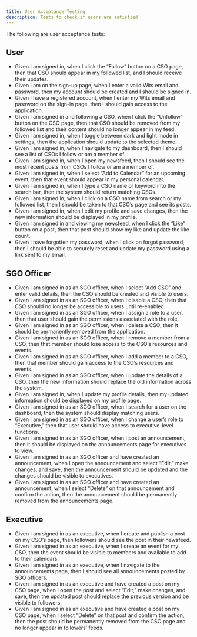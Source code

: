 ```yaml
---
title: User Acceptance Testing
description: Tests to check if users are satisfied
---
```


The following are user acceptance tests:

## User

- Given I am signed in, when I click the “Follow” button on a CSO page, then that CSO should appear in my followed list, and I should receive their updates.
- Given I am on the sign-up page, when I enter a valid Wits email and password, then my account should be created and I should be signed in.
- Given I have a registered account, when I enter my Wits email and password on the sign-in page, then I should gain access to the application.
- Given I am signed in and following a CSO, when I click the “Unfollow” button on the CSO page, then that CSO should be removed from my followed list and their content should no longer appear in my feed.
- Given I am signed in, when I toggle between dark and light mode in settings, then the application should update to the selected theme.
- Given I am signed in, when I navigate to my dashboard, then I should see a list of CSOs I follow or am a member of.
- Given I am signed in, when I open my newsfeed, then I should see the most recent posts from CSOs I follow or am a member of.
- Given I am signed in, when I select “Add to Calendar” for an upcoming event, then that event should appear in my personal calendar.
- Given I am signed in, when I type a CSO name or keyword into the search bar, then the system should return matching CSOs.
- Given I am signed in, when I click on a CSO name from search or my followed list, then I should be taken to that CSO’s page and see its posts.
- Given I am signed in, when I edit my profile and save changes, then the new information should be displayed in my profile.
- Given I am signed in and viewing my newsfeed, when I click the “Like” button on a post, then that post should show my like and update the like count.
- Given I have forgotten my password, when I click on forgot password, then I should be able to securely reset and update my password using a link sent to my email.

## SGO Officer

- Given I am signed in as an SGO officer, when I select “Add CSO” and enter valid details, then the CSO should be created and visible to users.
- Given I am signed in as an SGO officer, when I disable a CSO, then that CSO should no longer be accessible to users until re-enabled.
- Given I am signed in as an SGO officer, when I assign a role to a user, then that user should gain the permissions associated with the role.
- Given I am signed in as an SGO officer, when I delete a CSO, then it should be permanently removed from the application.
- Given I am signed in as an SGO officer, when I remove a member from a CSO, then that member should lose access to the CSO’s resources and events.
- Given I am signed in as an SGO officer, when I add a member to a CSO, then that member should gain access to the CSO’s resources and events.
- Given I am signed in as an SGO officer, when I update the details of a CSO, then the new information should replace the old information across the system.
- Given I am signed in, when I update my profile details, then my updated information should be displayed on my profile page.
- Given I am signed in as an SGO officer, when I search for a user on the dashboard, then the system should display matching users.
- Given I am signed in as an SGO officer, when I change a user’s role to “Executive,” then that user should have access to executive-level functions.
- Given I am signed in as an SGO officer, when I post an announcement, then it should be displayed on the announcements page for executives to view.
- Given I am signed in as an SGO officer and have created an announcement, when I open the announcement and select “Edit,” make changes, and save, then the announcement should be updated and the changes should be visible to executives.
- Given I am signed in as an SGO officer and have created an announcement, when I select “Delete” on that announcement and confirm the action, then the announcement should be permanently removed from the announcements page.

## Executive

- Given I am signed in as an executive, when I create and publish a post on my CSO’s page, then followers should see the post in their newsfeed.
- Given I am signed in as an executive, when I create an event for my CSO, then the event should be visible to members and available to add to their calendars.
- Given I am signed in as an executive, when I navigate to the announcements page, then I should see all announcements posted by SGO officers.
- Given I am signed in as an executive and have created a post on my CSO page, when I open the post and select “Edit,” make changes, and save, then the updated post should replace the previous version and be visible to followers.
- Given I am signed in as an executive and have created a post on my CSO page, when I select “Delete” on that post and confirm the action, then the post should be permanently removed from the CSO page and no longer appear in followers’ feeds.
